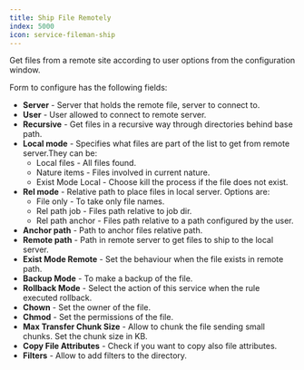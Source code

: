 ```yaml
---
title: Ship File Remotely
index: 5000
icon: service-fileman-ship
---
```


Get files from a remote site according to user options from the configuration
window.

Form to configure has the following fields:

- **Server** - Server that holds the remote file, server to connect to.
- **User** - User allowed to connect to remote server.
- **Recursive** - Get files in a recursive way through directories behind base path.
- **Local mode** - Specifies what files are part of the list to get from remote server.They can be:
   - Local files - All files found.
   - Nature items - Files involved in current nature.
   - Exist Mode Local - Choose kill the process if the file does not exist.
- **Rel mode** - Relative path to place files in local server. Options are:
   - File only - To take only file names.
   - Rel path job - Files path relative to job dir.
   - Rel path anchor - Files path relative to a path configured by the user.
- **Anchor path** - Path to anchor files relative path.
- **Remote path** - Path in remote server to get files to ship to the local server.
- **Exist Mode Remote** - Set the behaviour when the file exists in remote path.
- **Backup Mode** - To make a backup of the file.
- **Rollback Mode** - Select the action of this service when the rule executed rollback.
- **Chown** - Set the owner of the file.
- **Chmod** - Set the permissions of the file.
- **Max Transfer Chunk Size** - Allow to chunk the file sending small chunks. Set the chunk size in KB.
- **Copy File Attributes** - Check if you want to copy also file attributes.
- **Filters** - Allow to add filters to the directory.
